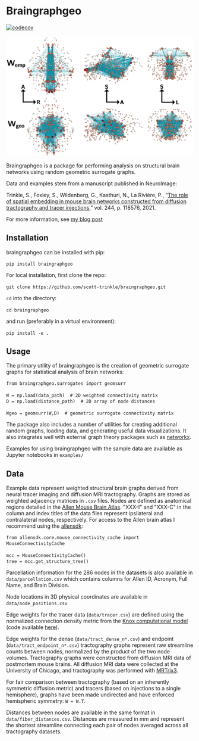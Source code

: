 # Braingraphgeo

[![codecov](https://codecov.io/gh/scott-trinkle/braingraphgeo/branch/main/graph/badge.svg?token=1J4RIJJ2AE)](https://codecov.io/gh/scott-trinkle/braingraphgeo)

![](imgs/demo.jpg)

Braingraphgeo is a package for performing analysis on structural brain networks
using random geometric surrogate graphs.

Data and examples stem from a manuscript published in NeuroImage:

Trinkle, S., Foxley, S., Wildenberg, G., Kasthuri, N., La Rivière, P., “[The
role of spatial embedding in mouse brain networks constructed from diffusion
tractography and tracer
injections](https://www.sciencedirect.com/science/article/pii/S1053811921008491?via%3Dihub),”
vol. 244, p. 118576, 2021.

For more information, see [my blog
post](http://scotttrinkle.com/news/brain-networks/)

## Installation

braingraphgeo can be installed with pip:

```
pip install braingraphgeo
```

For local installation, first clone the repo:

`git clone https://github.com/scott-trinkle/braingraphgeo.git`

`cd` into the directory:

`cd braingraphgeo`

and run (preferably in a virtual environment): 

`pip install -e .`

## Usage

The primary utility of braingraphgeo is the creation of geometric surrogate
graphs for statistical analysis of brain networks:

```
from braingraphgeo.surrogates import geomsurr

W = np.load(data_path)  # 2D weighted connectivity matrix
D = np.load(distance_path)  # 2D array of node distances

Wgeo = geomsurr(W,D)  # geometric surrogate connectivity matrix
```

The package also includes a number of utilities for creating additional random
graphs, loading data, and generating useful data visualizations. It also
integrates well with external graph theory packages such as
[networkx](https://networkx.org).

Examples for using braingraphgeo with the sample data are available
as Jupyter notebooks in `examples/`

## Data

Example data represent weighted structural brain graphs derived from neural
tracer imaging and diffusion MRI tractography. Graphs are stored as weighted
adjacency matrices in `.csv` files. Nodes are defined as anatomical regions
detailed in the [Allen Mouse Brain
Atlas](https://mouse.brain-map.org/static/atlas). "XXX-I" and "XXX-C" in the
column and index titles of the data files represent ipsilateral and
contralateral nodes, respectively. For access to the Allen brain atlas I
recommend using the [allensdk](https://allensdk.readthedocs.io/en/latest/):

```
from allensdk.core.mouse_connectivity_cache import MouseConnectivityCache

mcc = MouseConnectivityCache()
tree = mcc.get_structure_tree()
```

Parcellation information for the 286 nodes in the datasets is also available in
`data/parcellation.csv` which contains columns for Allen ID, Acronym, Full Name,
and Brain Division. 

Node locations in 3D physical coordinates are available in `data/node_positions.csv`

Edge weights for the tracer data (`data/tracer.csv`) are defined using the
normalized connection density metric from the [Knox computational
model](https://direct.mit.edu/netn/article/3/1/217/2194/High-resolution-data-driven-model-of-the-mouse)
(code available
[here](https://github.com/AllenInstitute/mouse_connectivity_models)). 

Edge weights for the dense (`data/tract_dense_n*.csv`) and endpoint
(`data/tract_endpoint_n*.csv`) tractography graphs represent raw streamline
counts between nodes, normalized by the product of the two node volumes.
Tractography graphs were constructed from diffusion MRI data of postmortem mouse
brains. All diffusion MRI data were collected at the University of Chicago, and
tractography was performed with [MRTrix3](https://www.mrtrix.org).

For fair comparison between tractography (based on an inherently symmetric
diffusion metric) and tracers (based on injections to a single hemisphere),
graphs have been made undirected and have enforced hemispheric symmetry: `W =
W.T`.

Distances between nodes are available in the same format in
`data/fiber_distances.csv`.  Distances are measured in mm and represent the
shortest streamline connecting each pair of nodes averaged across all
tractography datasets.
